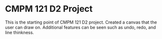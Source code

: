 # CMPM 121 D2 Project

This is the starting point of CMPM 121 D2 project. Created a canvas that the user can draw on. Additional features can be seen such as undo, redo, and line thinkness.
